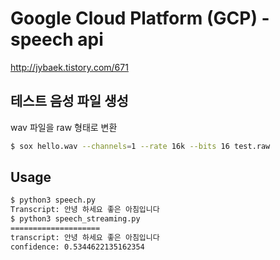 # Google Cloud Platform (GCP) - speech api
http://jybaek.tistory.com/671

## 테스트 음성 파일 생성
wav 파일을 raw 형태로 변환
```bash
$ sox hello.wav --channels=1 --rate 16k --bits 16 test.raw
```

## Usage
```bash
$ python3 speech.py
Transcript: 안녕 하세요 좋은 아침입니다
$ python3 speech_streaming.py
====================
transcript: 안녕 하세요 좋은 아침입니다
confidence: 0.5344622135162354
```
